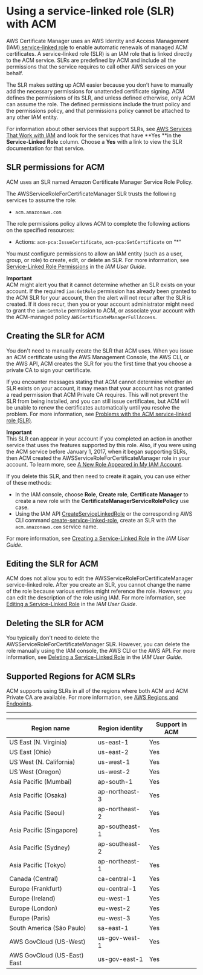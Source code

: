 # Using a service\-linked role \(SLR\) with ACM<a name="acm-slr"></a>

AWS Certificate Manager uses an AWS Identity and Access Management \(IAM\)[ service\-linked role](https://docs.aws.amazon.com/IAM/latest/UserGuide/id_roles_terms-and-concepts.html#iam-term-service-linked-role) to enable automatic renewals of managed ACM certificates\. A service\-linked role \(SLR\) is an IAM role that is linked directly to the ACM service\. SLRs are predefined by ACM and include all the permissions that the service requires to call other AWS services on your behalf\.

The SLR makes setting up ACM easier because you don’t have to manually add the necessary permissions for unattended certificate signing\. ACM defines the permissions of its SLR, and unless defined otherwise, only ACM can assume the role\. The defined permissions include the trust policy and the permissions policy, and that permissions policy cannot be attached to any other IAM entity\.

For information about other services that support SLRs, see [AWS Services That Work with IAM](https://docs.aws.amazon.com/IAM/latest/UserGuide/reference_aws-services-that-work-with-iam.html) and look for the services that have **Yes **in the **Service\-Linked Role** column\. Choose a **Yes** with a link to view the SLR documentation for that service\.

## SLR permissions for ACM<a name="slr-permissions"></a>

ACM uses an SLR named Amazon Certificate Manager Service Role Policy\.

The AWSServiceRoleForCertificateManager SLR trusts the following services to assume the role:
+ `acm.amazonaws.com`

The role permissions policy allows ACM to complete the following actions on the specified resources:
+ Actions: `acm-pca:IssueCertificate`, `acm-pca:GetCertificate` on "\*"

You must configure permissions to allow an IAM entity \(such as a user, group, or role\) to create, edit, or delete an SLR\. For more information, see [Service\-Linked Role Permissions](https://docs.aws.amazon.com/IAM/latest/UserGuide/using-service-linked-roles.html#service-linked-role-permissions) in the *IAM User Guide*\.

**Important**  
ACM might alert you that it cannot determine whether an SLR exists on your account\. If the required `iam:GetRole` permission has already been granted to the ACM SLR for your account, then the alert will not recur after the SLR is created\. If it does recur, then you or your account administrator might need to grant the `iam:GetRole` permission to ACM, or associate your account with the ACM\-managed policy `AWSCertificateManagerFullAccess`\.

## Creating the SLR for ACM<a name="create-slr"></a>

You don't need to manually create the SLR that ACM uses\. When you issue an ACM certificate using the AWS Management Console, the AWS CLI, or the AWS API, ACM creates the SLR for you the first time that you choose a private CA to sign your certificate\.

If you encounter messages stating that ACM cannot determine whether an SLR exists on your account, it may mean that your account has not granted a read permission that ACM Private CA requires\. This will not prevent the SLR from being installed, and you can still issue certificates, but ACM will be unable to renew the certificates automatically until you resolve the problem\. For more information, see [Problems with the ACM service\-linked role \(SLR\)](slr-problems.md)\.

**Important**  
This SLR can appear in your account if you completed an action in another service that uses the features supported by this role\. Also, if you were using the ACM service before January 1, 2017, when it began supporting SLRs, then ACM created the AWSServiceRoleForCertificateManager role in your account\. To learn more, see [A New Role Appeared in My IAM Account](https://docs.aws.amazon.com/IAM/latest/UserGuide/troubleshoot_roles.html#troubleshoot_roles_new-role-appeared)\.

If you delete this SLR, and then need to create it again, you can use either of these methods:
+ In the IAM console, choose **Role**, **Create role**, **Certificate Manager** to create a new role with the **CertificateManagerServiceRolePolicy** use case\. 
+ Using the IAM API [CreateServiceLinkedRole](https://docs.aws.amazon.com/IAM/latest/APIReference/API_CreateServiceLinkedRole.html) or the corresponding AWS CLI command [create\-service\-linked\-role](https://docs.aws.amazon.com/cli/latest/reference/iam/create-service-linked-role.html), create an SLR with the `acm.amazonaws.com` service name\.

 For more information, see [Creating a Service\-Linked Role](https://docs.aws.amazon.com/IAM/latest/UserGuide/using-service-linked-roles.html#create-service-linked-role) in the *IAM User Guide*\.

## Editing the SLR for ACM<a name="edit-slr"></a>

ACM does not allow you to edit the AWSServiceRoleForCertificateManager service\-linked role\. After you create an SLR, you cannot change the name of the role because various entities might reference the role\. However, you can edit the description of the role using IAM\. For more information, see [Editing a Service\-Linked Role](https://docs.aws.amazon.com/IAM/latest/UserGuide/using-service-linked-roles.html#edit-service-linked-role) in the *IAM User Guide*\.

## Deleting the SLR for ACM<a name="delete-slr"></a>

You typically don't need to delete the AWSServiceRoleForCertificateManager SLR\. However, you can delete the role manually using the IAM console, the AWS CLI or the AWS API\. For more information, see [Deleting a Service\-Linked Role](https://docs.aws.amazon.com/IAM/latest/UserGuide/using-service-linked-roles.html#delete-service-linked-role) in the *IAM User Guide*\.

## Supported Regions for ACM SLRs<a name="slr-regions"></a>

ACM supports using SLRs in all of the regions where both ACM and ACM Private CA are available\. For more information, see [AWS Regions and Endpoints](https://docs.aws.amazon.com/general/latest/gr/rande.html)\.


****  

| Region name | Region identity | Support in ACM | 
| --- | --- | --- | 
| US East \(N\. Virginia\) | us\-east\-1 | Yes | 
| US East \(Ohio\) | us\-east\-2 | Yes | 
| US West \(N\. California\) | us\-west\-1 | Yes | 
| US West \(Oregon\) | us\-west\-2 | Yes | 
| Asia Pacific \(Mumbai\) | ap\-south\-1 | Yes | 
| Asia Pacific \(Osaka\) | ap\-northeast\-3 | Yes | 
| Asia Pacific \(Seoul\) | ap\-northeast\-2 | Yes | 
| Asia Pacific \(Singapore\) | ap\-southeast\-1 | Yes | 
| Asia Pacific \(Sydney\) | ap\-southeast\-2 | Yes | 
| Asia Pacific \(Tokyo\) | ap\-northeast\-1 | Yes | 
| Canada \(Central\) | ca\-central\-1 | Yes | 
| Europe \(Frankfurt\) | eu\-central\-1 | Yes | 
| Europe \(Ireland\) | eu\-west\-1 | Yes | 
| Europe \(London\) | eu\-west\-2 | Yes | 
| Europe \(Paris\) | eu\-west\-3 | Yes | 
| South America \(São Paulo\) | sa\-east\-1 | Yes | 
| AWS GovCloud \(US\-West\) | us\-gov\-west\-1 | Yes | 
| AWS GovCloud \(US\-East\) East | us\-gov\-east\-1 | Yes | 